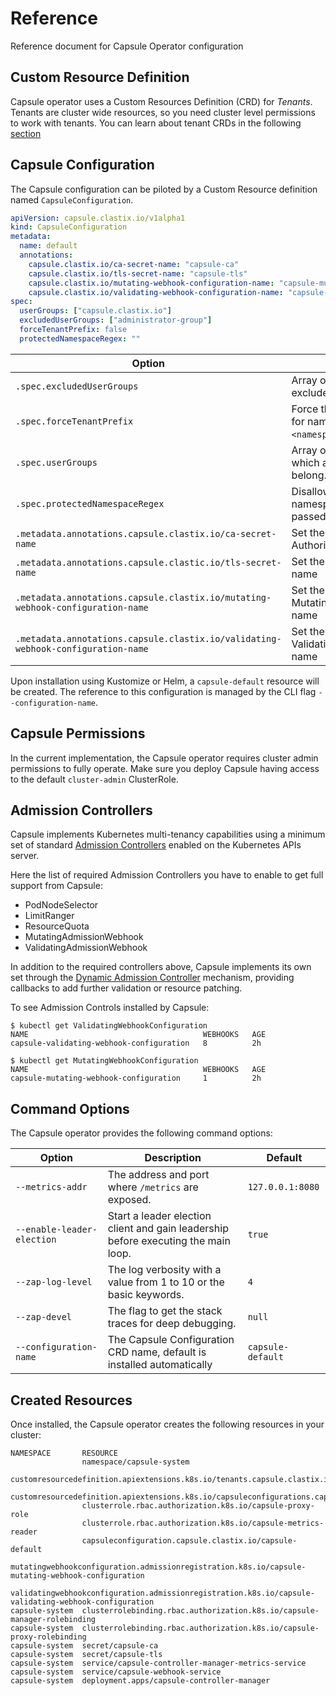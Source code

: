 # Reference

Reference document for Capsule Operator configuration

## Custom Resource Definition

Capsule operator uses a Custom Resources Definition (CRD) for _Tenants_. 
Tenants are cluster wide resources, so you need cluster level permissions to work with tenants. 
You can learn about tenant CRDs in the following [section](./crds-apis)

## Capsule Configuration

The Capsule configuration can be piloted by a Custom Resource definition named `CapsuleConfiguration`.

```yaml
apiVersion: capsule.clastix.io/v1alpha1
kind: CapsuleConfiguration
metadata:
  name: default
  annotations:
    capsule.clastix.io/ca-secret-name: "capsule-ca"
    capsule.clastix.io/tls-secret-name: "capsule-tls"
    capsule.clastix.io/mutating-webhook-configuration-name: "capsule-mutating-webhook-configuration"
    capsule.clastix.io/validating-webhook-configuration-name: "capsule-validating-webhook-configuration"
spec:
  userGroups: ["capsule.clastix.io"]
  excludedUserGroups: ["administrator-group"]
  forceTenantPrefix: false
  protectedNamespaceRegex: ""
```

Option | Description                                                                  | Default
--- |------------------------------------------------------------------------------| ---
`.spec.excludedUserGroups` | Array of groups that are excluded from Capsule.              | `[]`
`.spec.forceTenantPrefix` | Force the tenant name as prefix for namespaces: `<tenant_name>-<namespace>`. | `false`
`.spec.userGroups` | Array of Capsule groups to which all tenant owners must belong.              | `[capsule.clastix.io]`
`.spec.protectedNamespaceRegex` | Disallows creation of namespaces matching the passed regexp.                 | `null`
`.metadata.annotations.capsule.clastix.io/ca-secret-name` | Set the Capsule Certificate Authority secret name                            | `capsule-ca`
`.metadata.annotations.capsule.clastic.io/tls-secret-name` | Set the Capsule TLS secret name                                              | `capsule-tls`
`.metadata.annotations.capsule.clastix.io/mutating-webhook-configuration-name` | Set the MutatingWebhookConfiguration name                                    | `mutating-webhook-configuration-name`
`.metadata.annotations.capsule.clastix.io/validating-webhook-configuration-name` | Set the ValidatingWebhookConfiguration name                                  | `validating-webhook-configuration-name`

Upon installation using Kustomize or Helm, a `capsule-default` resource will be created.
The reference to this configuration is managed by the CLI flag `--configuration-name`.  

## Capsule Permissions

In the current implementation, the Capsule operator requires cluster admin permissions to fully operate. Make sure you deploy Capsule having access to the default `cluster-admin` ClusterRole.

## Admission Controllers

Capsule implements Kubernetes multi-tenancy capabilities using a minimum set of standard [Admission Controllers](https://kubernetes.io/docs/reference/access-authn-authz/admission-controllers/) enabled on the Kubernetes APIs server.

Here the list of required Admission Controllers you have to enable to get full support from Capsule:

* PodNodeSelector
* LimitRanger
* ResourceQuota
* MutatingAdmissionWebhook
* ValidatingAdmissionWebhook

In addition to the required controllers above, Capsule implements its own set through the [Dynamic Admission Controller](https://kubernetes.io/docs/reference/access-authn-authz/extensible-admission-controllers/) mechanism, providing callbacks to add further validation or resource patching.

To see Admission Controls installed by Capsule:

```
$ kubectl get ValidatingWebhookConfiguration
NAME                                       WEBHOOKS   AGE
capsule-validating-webhook-configuration   8          2h

$ kubectl get MutatingWebhookConfiguration
NAME                                       WEBHOOKS   AGE
capsule-mutating-webhook-configuration     1          2h
```

## Command Options

The Capsule operator provides the following command options:

Option | Description | Default
--- | --- | ---
`--metrics-addr` | The address and port where `/metrics` are exposed. | `127.0.0.1:8080`
`--enable-leader-election` | Start a leader election client and gain leadership before executing the main loop. | `true`
`--zap-log-level` | The log verbosity with a value from 1 to 10 or the basic keywords.  | `4`
`--zap-devel` | The flag to get the stack traces for deep debugging.  | `null`
`--configuration-name` | The Capsule Configuration CRD name, default is installed automatically | `capsule-default`


## Created Resources

Once installed, the Capsule operator creates the following resources in your cluster:

```
NAMESPACE       RESOURCE
                namespace/capsule-system
                customresourcedefinition.apiextensions.k8s.io/tenants.capsule.clastix.io
                customresourcedefinition.apiextensions.k8s.io/capsuleconfigurations.capsule.clastix.io
                clusterrole.rbac.authorization.k8s.io/capsule-proxy-role
                clusterrole.rbac.authorization.k8s.io/capsule-metrics-reader
                capsuleconfiguration.capsule.clastix.io/capsule-default
                mutatingwebhookconfiguration.admissionregistration.k8s.io/capsule-mutating-webhook-configuration
                validatingwebhookconfiguration.admissionregistration.k8s.io/capsule-validating-webhook-configuration
capsule-system  clusterrolebinding.rbac.authorization.k8s.io/capsule-manager-rolebinding
capsule-system  clusterrolebinding.rbac.authorization.k8s.io/capsule-proxy-rolebinding
capsule-system  secret/capsule-ca
capsule-system  secret/capsule-tls
capsule-system  service/capsule-controller-manager-metrics-service
capsule-system  service/capsule-webhook-service
capsule-system  deployment.apps/capsule-controller-manager
```